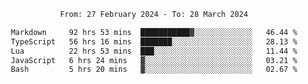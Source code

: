 <div align="center">
<p style="text-align: center;">
<!--START_SECTION:waka-->

```txt
From: 27 February 2024 - To: 28 March 2024

Markdown     92 hrs 53 mins  ███████████▓░░░░░░░░░░░░░   46.44 %
TypeScript   56 hrs 16 mins  ███████░░░░░░░░░░░░░░░░░░   28.13 %
Lua          22 hrs 53 mins  ███░░░░░░░░░░░░░░░░░░░░░░   11.44 %
JavaScript   6 hrs 24 mins   ▓░░░░░░░░░░░░░░░░░░░░░░░░   03.21 %
Bash         5 hrs 20 mins   ▓░░░░░░░░░░░░░░░░░░░░░░░░   02.67 %
```

<!--END_SECTION:waka-->
</p>
</div>
